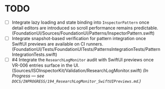 # TODO

- [ ] Integrate lazy loading and state binding into `InspectorPattern` once detail editors are introduced so scroll performance remains predictable. (FoundationUI/Sources/FoundationUI/Patterns/InspectorPattern.swift)
- [ ] Integrate snapshot-based verification for pattern integration once SwiftUI previews are available on CI runners. (FoundationUI/Tests/FoundationUITests/PatternsIntegrationTests/PatternIntegrationTests.swift)
- [ ] #4 Integrate the `ResearchLogMonitor` audit with SwiftUI previews once VR-006 entries surface in the UI. (Sources/ISOInspectorKit/Validation/ResearchLogMonitor.swift) _(In Progress — see `DOCS/INPROGRESS/194_ResearchLogMonitor_SwiftUIPreviews.md`.)_
